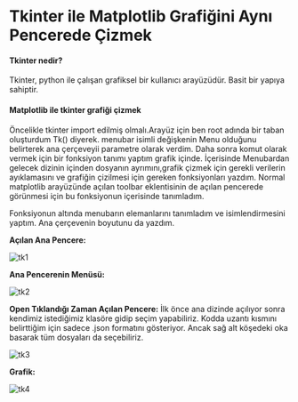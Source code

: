 # Tkinter ile Matplotlib Grafiğini Aynı Pencerede Çizmek

#### Tkinter nedir?
Tkinter, python ile çalışan grafiksel bir kullanıcı arayüzüdür. Basit bir yapıya sahiptir. 

#### Matplotlib ile tkinter grafiği çizmek
Öncelikle tkinter import edilmiş olmalı.Arayüz için ben root adında bir taban oluşturdum Tk() diyerek. menubar isimli değişkenin Menu olduğunu belirterek ana çerçeveyii parametre olarak verdim.
Daha sonra komut olarak vermek için bir fonksiyon tanımı yaptım grafik içinde. İçerisinde Menubardan gelecek dizinin içinden dosyanın ayrımını,grafik çizmek için gerekli verilerin ayıklamasını ve grafiğin çizilmesi için gereken fonksiyonları yazdım.
Normal matplotlib arayüzünde açılan toolbar eklentisinin de açılan pencerede görünmesi için bu fonksiyonun içerisinde tanımladım.

Fonksiyonun altında menubarın elemanlarını tanımladım ve isimlendirmesini yaptım. Ana çerçevenin boyutunu da yazdım.

**Açılan Ana Pencere:**

![tk1](https://user-images.githubusercontent.com/66912242/132694879-cdd5d4d2-aa31-487a-95f6-90b157ac961f.PNG)

**Ana Pencerenin Menüsü:**

![tk2](https://user-images.githubusercontent.com/66912242/132695022-35ecdbc1-1a37-4890-91e4-db8dc9d63712.PNG)

**Open Tıklandığı Zaman Açılan Pencere:**
İlk önce ana dizinde açılıyor sonra kendimiz istediğimiz klasöre gidip seçim yapabiliriz. Kodda uzantı kısmını belirttiğim için sadece .json formatını gösteriyor. Ancak sağ alt köşedeki oka basarak tüm dosyaları da seçebiliriz.

![tk3](https://user-images.githubusercontent.com/66912242/132695696-41655635-d2b9-47f9-aee7-474805b31efc.PNG)

**Grafik:**

![tk4](https://user-images.githubusercontent.com/66912242/132696079-f02901ae-cd60-4c40-9591-9fdac743389e.PNG)
